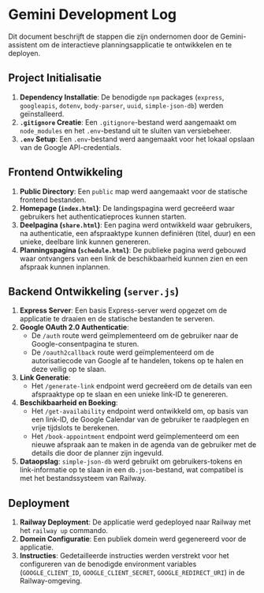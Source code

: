 # Gemini Development Log

Dit document beschrijft de stappen die zijn ondernomen door de Gemini-assistent om de interactieve planningsapplicatie te ontwikkelen en te deployen.

## Project Initialisatie

1.  **Dependency Installatie**: De benodigde `npm` packages (`express`, `googleapis`, `dotenv`, `body-parser`, `uuid`, `simple-json-db`) werden geïnstalleerd.
2.  **`.gitignore` Creatie**: Een `.gitignore`-bestand werd aangemaakt om `node_modules` en het `.env`-bestand uit te sluiten van versiebeheer.
3.  **`.env` Setup**: Een `.env`-bestand werd aangemaakt voor het lokaal opslaan van de Google API-credentials.

## Frontend Ontwikkeling

1.  **Public Directory**: Een `public` map werd aangemaakt voor de statische frontend bestanden.
2.  **Homepage (`index.html`)**: De landingspagina werd gecreëerd waar gebruikers het authenticatieproces kunnen starten.
3.  **Deelpagina (`share.html`)**: Een pagina werd ontwikkeld waar gebruikers, na authenticatie, een afspraaktype kunnen definiëren (titel, duur) en een unieke, deelbare link kunnen genereren.
4.  **Planningspagina (`schedule.html`)**: De publieke pagina werd gebouwd waar ontvangers van een link de beschikbaarheid kunnen zien en een afspraak kunnen inplannen.

## Backend Ontwikkeling (`server.js`)

1.  **Express Server**: Een basis Express-server werd opgezet om de applicatie te draaien en de statische bestanden te serveren.
2.  **Google OAuth 2.0 Authenticatie**:
    - De `/auth` route werd geïmplementeerd om de gebruiker naar de Google-consentpagina te sturen.
    - De `/oauth2callback` route werd geïmplementeerd om de autorisatiecode van Google af te handelen, tokens op te halen en deze veilig op te slaan.
3.  **Link Generatie**:
    - Het `/generate-link` endpoint werd gecreëerd om de details van een afspraaktype op te slaan en een unieke link-ID te genereren.
4.  **Beschikbaarheid en Boeking**:
    - Het `/get-availability` endpoint werd ontwikkeld om, op basis van een link-ID, de Google Calendar van de gebruiker te raadplegen en vrije tijdslots te berekenen.
    - Het `/book-appointment` endpoint werd geïmplementeerd om een nieuwe afspraak aan te maken in de agenda van de gebruiker met de details die door de planner zijn ingevuld.
5.  **Dataopslag**: `simple-json-db` werd gebruikt om gebruikers-tokens en link-informatie op te slaan in een `db.json`-bestand, wat compatibel is met het bestandssysteem van Railway.

## Deployment

1.  **Railway Deployment**: De applicatie werd gedeployed naar Railway met het `railway up` commando.
2.  **Domein Configuratie**: Een publiek domein werd gegenereerd voor de applicatie.
3.  **Instructies**: Gedetailleerde instructies werden verstrekt voor het configureren van de benodigde environment variables (`GOOGLE_CLIENT_ID`, `GOOGLE_CLIENT_SECRET`, `GOOGLE_REDIRECT_URI`) in de Railway-omgeving.

